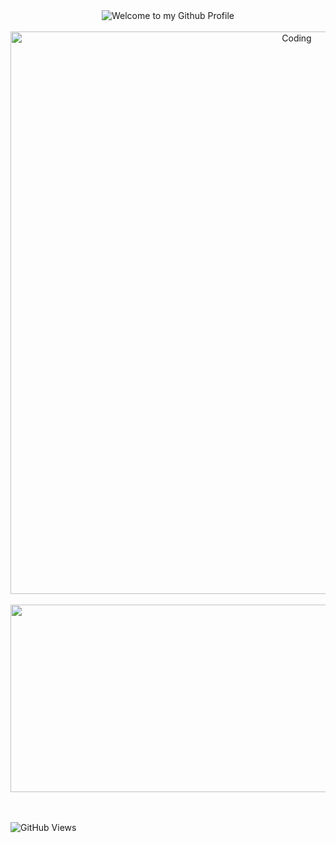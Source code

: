 <!-- "Hero" Header -->
<div align="center">
  <img src="https://github.com/GoldenManBel/GoldenManBel/blob/master/images/welcome.png?raw=true" style="max-width: 100%;" alt="Welcome to my Github Profile" />
  <br />
  <br />
  <img align="center" alt="Coding" width="900" src="https://media3.giphy.com/media/RpX3MPpmKt8FwpC23r/giphy.gif?cid=ecf05e47dz6ryhklojm0k0m72qccr8tw2v0oqf0a65xtzodr&ep=v1_gifs_search&rid=giphy.gif&ct=g">
  <br />
  <br />
  <a href="https://goldenmanbel.github.io/Portfolio" target="blank"><img align="center" src="https://previews.123rf.com/images/sylverarts/sylverarts1907/sylverarts190700662/127801083-portfolio-word-with-pencil-instead-of-letter-i-art-and-design-gallery-concept-vector-conceptual.jpg" alt="" height="300" width="900" /></a>
</div>
<br />
<br />

![GitHub Views](https://komarev.com/ghpvc/?username=GoldenManBel&color=blueviolet)
